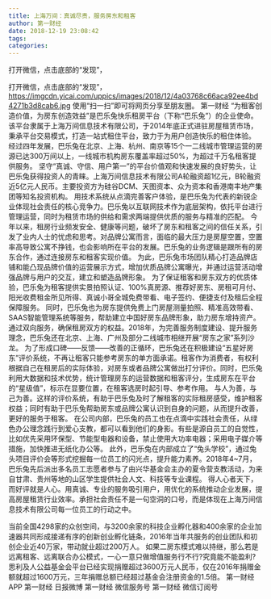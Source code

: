 ```yaml
---
title: 上海万间：真诚尽责，服务房东和租客
author: 第一财经
date: 2018-12-19 23:08:42
tags: 
categories: 
---
```

打开微信，点击底部的“发现”，
<!-- more -->
打开微信，点击底部的“发现”，
https://imgcdn.yicai.com/uppics/images/2018/12/4a03768c66aca92ee4bd4271b3d8cab6.jpg
使用“扫一扫”即可将网页分享至朋友圈。
第一财经
“为租客创造价值，为房东创造效益”是巴乐兔快乐租房平台（下称“巴乐兔”）的企业使命。该平台隶属于上海万间信息技术有限公司，于2014年底正式进驻房屋租赁市场，秉承平台交易模式，打造一站式租住平台，致力于为用户创造快乐的租住体验。
经过四年发展，巴乐兔在北京、上海、杭州、南京等15个一二线城市管理运营的房源已达300万间以上，一线城市机构房东覆盖率超过50%，为超过千万名租客提供服务。
坚守“真诚、守信、用户第一”的平台价值观和快速发展的良好势头，让巴乐兔获得投资人的青睐。上海万间信息技术有限公司A轮融资超1亿元，B轮融资近5亿元人民币。主要投资方为硅谷DCM、天图资本、众为资本和香港南丰地产集团等知名投资机构。
用技术系统从点滴完善客户体验，是巴乐兔为代表的新锐企业体现社会责任的核心竞争力。巴乐兔以互联网技术作为底层架构，依托平台进行管理运营，同时为租赁市场的供给和需求两端提供优质的服务与精准的匹配。
今年以来，租房行业频发安全、健康等问题，破坏了房东和租客之间的信任关系，引发了业内人士的忧虑和思考。对品牌公寓而言，面临的最大压力是房屋空置，空置率高导致公寓不挣钱，也会影响所在平台的发展。巴乐兔的业务逻辑是跟所有的房东合作，通过连接房东和租客实现价值。
为此，巴乐兔市场团队精心打造品牌店铺和能凸现品牌价值的运营展示方式，增加优质品牌公寓曝光，并通过运营活动增强品牌与用户的交互，建立和塑造品牌形象。
为了保证租客和房东双方的优质体验，巴乐兔为租客提供实景拍照认证、100%真房源、推荐好房东、房租可月付、阳光收费租金所见所得、真诚小哥全城免费带看、电子签约、便捷支付及租后全程保障服务。
同时，巴乐兔也为房东提供免费上门房屋测量拍照、精准高效带看、SAAS智能管理系统等服务，帮助建立中国好房东品牌形象，助力房东增持资产。通过双向服务，确保租房双方的权益。2018年，为完善服务制度建设、提升服务理念，巴乐兔还在北京、上海、广州及部分二线城市相继开展“房东之家”系列沙龙。
为了形成口碑——反馈——改善的正循环，巴乐兔还在积极建设“五星好房东”评价系统，不再让租客只能参考房东的单方面承诺。租客作为消费者，有权利根据自己在租房后的实际体验，对房东或者品牌公寓做出打分评价。同时，巴乐兔利用大数据和技术优势，统计管理房东的运营数据和租客评分，生成房东在平台的“星级值”，标示在显要位置，在租客选房时起引导、参考作用。
与人为善，与己为善。这样的评价系统，有助于巴乐兔及时了解租客的实际租房感受，维护租客权益；同时有助于巴乐兔帮助房东或品牌公寓认识到自身的问题，从而提升改善，更好的服务于租客。
在公司内部，巴乐兔的员工也在点滴中实践社会责任，从绿色办公理念践行到爱心支教，都可以看到他们的身影。有些是源自员工的自觉性，比如优先采用环保型、节能型电器和设备，禁止使用大功率电器；采用电子媒介等措施，加快推进无纸化办公等。
此外，巴乐兔在内部成立了“兔头学校”，通过兔头项目评价会等形式挖掘每一位员工的闪光点，提升能力素养。2018年4~7月，巴乐兔先后派出多名员工志愿者参与了由兴华基金会主办的夏令营支教活动，为来自甘肃、贵州等地的山区学生提供社会人文、科技等专业课程。
得人心者天下，而好评就是人心。用真诚、专业的服务吸引用户，用优化的系统推动企业发展，提高房屋租赁行业效率。承担社会责任不是一句空洞的口号，而是体现在上海万间信息技术有限公司每一位员工的行动之中。
 
 
当前全国4298家的众创空间，与3200余家的科技企业孵化器和400余家的企业加速器共同形成接递有序的创新创业孵化链条，2016年当年共服务的创业团队和初创企业近40万家，带动就业超过200万人。
如果二房东模式难以持继，那么若是远离租客、远离联合办公模式，一心一意只做增值服务行不行?究竟能不能盈利?
思利及人公益基金会平台已经实现捐赠超过3600万元人民币，仅在2016年捐赠金额就超过1600万元，三年捐赠总额已经超过基金会注册资金的1.5倍。
第一财经
APP
第一财经
日报微博
第一财经
微信服务号
第一财经
微信订阅号
